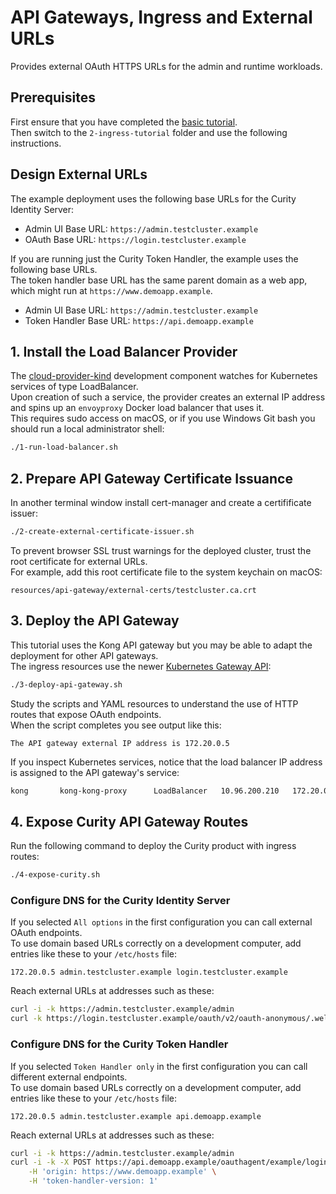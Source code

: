 # API Gateways, Ingress and External URLs

Provides external OAuth HTTPS URLs for the admin and runtime workloads.

## Prerequisites

First ensure that you have completed the [basic tutorial](../1-basic-tutorial/README.md).\
Then switch to the `2-ingress-tutorial` folder and use the following instructions.

## Design External URLs

The example deployment uses the following base URLs for the Curity Identity Server:

- Admin UI Base URL: `https://admin.testcluster.example`
- OAuth Base URL: `https://login.testcluster.example`

If you are running just the Curity Token Handler, the example uses the following base URLs.\
The token handler base URL has the same parent domain as a web app, which might run at `https://www.demoapp.example`.

- Admin UI Base URL: `https://admin.testcluster.example`
- Token Handler Base URL: `https://api.demoapp.example`

## 1. Install the Load Balancer Provider

The [cloud-provider-kind](https://github.com/kubernetes-sigs/cloud-provider-kind) development component watches for Kubernetes services of type LoadBalancer.\
Upon creation of such a service, the provider creates an external IP address and spins up an `envoyproxy` Docker load balancer that uses it.\
This requires sudo access on macOS, or if you use Windows Git bash you should run a local administrator shell:

```bash
./1-run-load-balancer.sh
```

## 2. Prepare API Gateway Certificate Issuance

In another terminal window install cert-manager and create a certifificate issuer:

```bash
./2-create-external-certificate-issuer.sh
```

To prevent browser SSL trust warnings for the deployed cluster, trust the root certificate for external URLs.\
For example, add this root certificate file to the system keychain on macOS:

```text
resources/api-gateway/external-certs/testcluster.ca.crt
```

## 3. Deploy the API Gateway

This tutorial uses the Kong API gateway but you may be able to adapt the deployment for other API gateways.\
The ingress resources use the newer [Kubernetes Gateway API](https://gateway-api.sigs.k8s.io/):

```bash
./3-deploy-api-gateway.sh
```

Study the scripts and YAML resources to understand the use of HTTP routes that expose OAuth endpoints.\
When the script completes you see output like this:

```text
The API gateway external IP address is 172.20.0.5
```

If you inspect Kubernetes services, notice that the load balancer IP address is assigned to the API gateway's service:

```bash
kong       kong-kong-proxy      LoadBalancer   10.96.200.210   172.20.0.5    80:32742/TCP,443:32181/TCP
```

## 4. Expose Curity API Gateway Routes

Run the following command to deploy the Curity product with ingress routes:

```bash
./4-expose-curity.sh
```

### Configure DNS for the Curity Identity Server

If you selected `All options` in the first configuration you can call external OAuth endpoints.\
To use domain based URLs correctly on a development computer, add entries like these to your `/etc/hosts` file:

```text
172.20.0.5 admin.testcluster.example login.testcluster.example
```

Reach external URLs at addresses such as these:

```bash
curl -i -k https://admin.testcluster.example/admin
curl -k https://login.testcluster.example/oauth/v2/oauth-anonymous/.well-known/openid-configuration
```

### Configure DNS for the Curity Token Handler

If you selected `Token Handler only` in the first configuration you can call different external endpoints.\
To use domain based URLs correctly on a development computer, add entries like these to your `/etc/hosts` file:

```text
172.20.0.5 admin.testcluster.example api.demoapp.example
```

Reach external URLs at addresses such as these:

```bash
curl -i -k https://admin.testcluster.example/admin
curl -i -k -X POST https://api.demoapp.example/oauthagent/example/login/start \
    -H 'origin: https://www.demoapp.example' \
    -H 'token-handler-version: 1'
```
